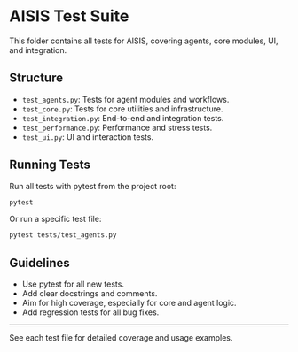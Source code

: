 # AISIS Test Suite

This folder contains all tests for AISIS, covering agents, core modules, UI, and integration.

## Structure
- `test_agents.py`: Tests for agent modules and workflows.
- `test_core.py`: Tests for core utilities and infrastructure.
- `test_integration.py`: End-to-end and integration tests.
- `test_performance.py`: Performance and stress tests.
- `test_ui.py`: UI and interaction tests.

## Running Tests
Run all tests with pytest from the project root:

```bash
pytest
```

Or run a specific test file:

```bash
pytest tests/test_agents.py
```

## Guidelines
- Use pytest for all new tests.
- Add clear docstrings and comments.
- Aim for high coverage, especially for core and agent logic.
- Add regression tests for all bug fixes.

---
See each test file for detailed coverage and usage examples. 